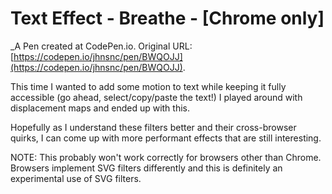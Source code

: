 # Text Effect - Breathe - [Chrome only]
 _A Pen created at CodePen.io. Original URL: [https://codepen.io/jhnsnc/pen/BWQOJJ](https://codepen.io/jhnsnc/pen/BWQOJJ).

 This time I wanted to add some motion to text while keeping it fully accessible (go ahead, select/copy/paste the text!) I played around with displacement maps and ended up with this.

Hopefully as I understand these filters better and their cross-browser quirks, I can come up with more performant effects that are still interesting.

NOTE: This probably won't work correctly for browsers other than Chrome. Browsers implement SVG filters differently and this is definitely an experimental use of SVG filters.